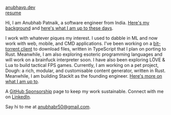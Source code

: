 [anubhavp.dev](https://anubhavp.dev/)  
[resume](https://anubhavp.dev/resume.pdf)

Hi, I am Anubhab Patnaik, a software engineer from India. [Here's my background](https://anubhavp.dev/cv.html) and [here's what I am up to these days](https://anubhavp.dev/current.html).

I work with whatever piques my interest. I used to dabble in ML and now work with web, mobile, and CMD applications. I've been working on a [bit-torrent client](https://github.com/fuzzymfx/b) to download files, written in TypeScript that I plan on porting to Rust. Meanwhile, I am also exploring esoteric programming languages and will work on a brainfuck interpreter soon. I have also been exploring LÖVE & Lua to build tactical FPS games. Currently, I am working on a pet project, Dough: a rich, modular, and customisable content generator, written in Rust. Meanwhile, I am building StackIt as the founding engineer. [Here's more on what I am up to](https://anubhavp.dev/current.html).

A [GitHub Sponsorship](https://github.com/sponsors/fuzzymfx/) page to keep my work sustainable. Connect with me on [LinkedIn](https://www.linkedin.com/in/anubhabpatnaik0530/).

Say hi to me at <anubhabr50@gmail.com>.
